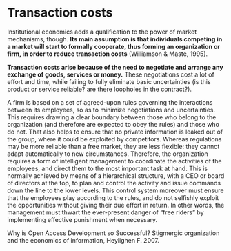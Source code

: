 # Transaction costs

Institutional economics adds a qualification to the power of market mechanisms, though. **Its main assumption is that individuals competing in a market will start to formally cooperate, thus forming an organization or firm, in order to reduce transaction costs** (Williamson & Maste, 1995).

**Transaction costs arise because of the need to negotiate and arrange any exchange of goods, services or money.** These negotiations cost a lot of effort and time, while failing to fully eliminate basic uncertainties (is this product or service reliable? are there loopholes in the contract?). 

A firm is based on a set of agreed-upon rules governing the interactions between its employees, so as to minimize negotiations and uncertainties. This requires drawing a clear boundary between those who belong to the organization (and therefore are expected to obey the rules) and those who do not. That also helps to ensure that no private information is leaked out of the group, where it could be exploited by competitors. Whereas regulations may be more reliable than a free market, they are less flexible: they cannot adapt automatically to new circumstances. Therefore, the organization requires a form of intelligent management to coordinate the activities of the employees, and direct them to the most important task at hand. This is normally achieved by means of a hierarchical structure, with a CEO or board of directors at the top, to plan and control the activity and issue commands down the line to the lower levels. This control system moreover must ensure that the employees play according to the rules, and do not selfishly exploit the opportunities without giving their due effort in return. In other words, the management must thwart the ever-present danger of “free riders” by implementing effective punishment when necessary.


Why is Open Access Development so Successful? Stigmergic organization and the economics of information, Heylighen F. 2007.
